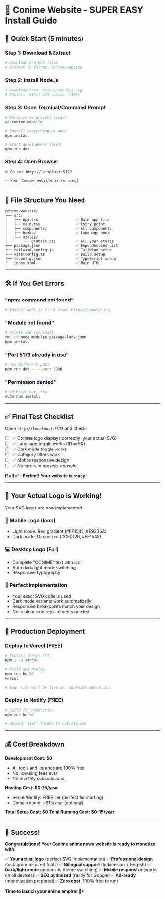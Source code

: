 # 🚀 Conime Website - SUPER EASY Install Guide

## 🎯 Quick Start (5 minutes)

### Step 1: Download & Extract
```bash
# Download project files
# Extract to folder: conime-website
```

### Step 2: Install Node.js
```bash
# Download from: https://nodejs.org
# Install latest LTS version (18+)
```

### Step 3: Open Terminal/Command Prompt
```bash
# Navigate to project folder
cd conime-website

# Install everything at once
npm install

# Start development server
npm run dev
```

### Step 4: Open Browser
```
🌐 Go to: http://localhost:5173

✅ Your Conime website is running!
```

---

## 📁 File Structure You Need

```
conime-website/
├── src/
│   ├── App.tsx                 ✅ Main app file
│   ├── main.tsx                ✅ Entry point
│   ├── components/             ✅ All components
│   ├── hooks/                  ✅ Language hook
│   └── styles/
│       └── globals.css         ✅ All your styles
├── package.json                ✅ Dependencies list
├── tailwind.config.js          ✅ Tailwind setup
├── vite.config.ts              ✅ Build setup
├── tsconfig.json               ✅ TypeScript setup
└── index.html                  ✅ Main HTML
```

---

## 🛠️ If You Get Errors

### "npm: command not found"
```bash
# Install Node.js first from: https://nodejs.org
```

### "Module not found"
```bash
# Delete and reinstall
rm -rf node_modules package-lock.json
npm install
```

### "Port 5173 already in use"
```bash
# Use different port
npm run dev -- --port 3000
```

### "Permission denied"
```bash
# On Mac/Linux, try:
sudo npm install
```

---

## ✅ Final Test Checklist

Open `http://localhost:5173` and check:

- [ ] ✅ Conime logo displays correctly (your actual SVG)
- [ ] ✅ Language toggle works (ID ⇄ EN)
- [ ] ✅ Dark mode toggle works
- [ ] ✅ Category filters work
- [ ] ✅ Mobile responsive design
- [ ] ✅ No errors in browser console

**If all ✅ - Perfect! Your website is ready!**

---

## 🎨 Your Actual Logo is Working!

Your SVG logos are now implemented:

### 📱 Mobile Logo (Icon)
- Light mode: Red gradient (#FF1545, #E9335A)
- Dark mode: Darker red (#CF012B, #FF1545)

### 💻 Desktop Logo (Full)
- Complete "CONIME" text with icon
- Auto dark/light mode switching
- Responsive typography

### 🎯 Perfect Implementation
- Your exact SVG code is used
- Dark mode variants work automatically
- Responsive breakpoints match your design
- No custom icon replacements needed

---

## 🚀 Production Deployment

### Deploy to Vercel (FREE)
```bash
# Install Vercel CLI
npm i -g vercel

# Build and deploy
npm run build
vercel

# Your site will be live at: yoursite.vercel.app
```

### Deploy to Netlify (FREE)
```bash
# Build for production
npm run build

# Upload 'dist' folder to netlify.com
```

---

## 💰 Cost Breakdown

**Development Cost: $0**
- All tools and libraries are 100% free
- No licensing fees ever
- No monthly subscriptions

**Hosting Cost: $0-15/year**
- Vercel/Netlify: FREE tier (perfect for starting)
- Domain name: ~$15/year (optional)

**Total Setup Cost: $0**
**Total Running Cost: $0-15/year**

---

## 🎉 Success!

**Congratulations! Your Conime anime news website is ready to monetize with:**

✅ **Your actual logo** (perfect SVG implementation)
✅ **Professional design** (Instagram-inspired fonts)
✅ **Bilingual support** (Indonesian + English)
✅ **Dark/light mode** (automatic theme switching)
✅ **Mobile responsive** (works on all devices)
✅ **SEO optimized** (ready for Google)
✅ **Ad-ready** (monetization prepared)
✅ **Zero cost** (100% free to run)

**Time to launch your anime empire! 🎌⚡**